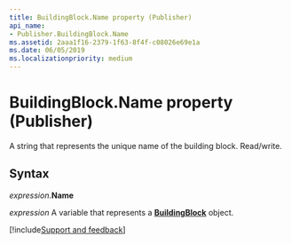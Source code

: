 ```yaml
---
title: BuildingBlock.Name property (Publisher)
api_name:
- Publisher.BuildingBlock.Name
ms.assetid: 2aaa1f16-2379-1f63-8f4f-c08026e69e1a
ms.date: 06/05/2019
ms.localizationpriority: medium
---
```



# BuildingBlock.Name property (Publisher)

A string that represents the unique name of the building block. Read/write.


## Syntax

_expression_.**Name**

_expression_ A variable that represents a **[BuildingBlock](Publisher.BuildingBlock.md)** object.


[!include[Support and feedback](~/includes/feedback-boilerplate.md)]